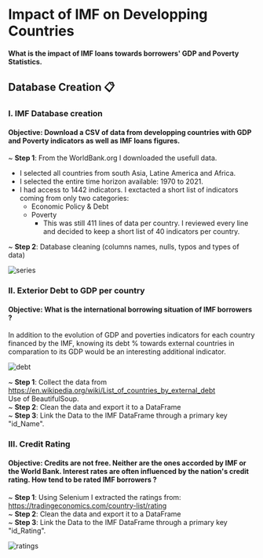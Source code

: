 # Impact of IMF on Developping Countries

#### What is the impact of IMF loans towards borrowers' GDP and Poverty Statistics. 

## Database Creation 📋

### I. IMF Database creation
#### Objective: Download a CSV of data from developping countries with GDP and Poverty indicators as well as IMF loans figures.  

~ **Step 1**: From the WorldBank.org I downloaded the usefull data.
- I selected all countries from south Asia, Latine America and Africa. 
- I selected the entire time horizon available: 1970 to 2021.
- I had access to 1442 indicators. I exctacted a short list of indicators coming from only two categories: 
  - Economic Policy & Debt
  - Poverty  
    - This was still 411 lines of data per country. I reviewed every line and decided to keep a short list of 40 indicators per country.


~ **Step 2**: Database cleaning (columns names, nulls, typos and types of data)

![series](https://github.com/AxelCrypto/IMF-Impact/tree/main/Images/series.png)


### II. Exterior Debt to GDP per country 
#### Objective: What is the international borrowing situation of IMF borrowers ?  
In addition to the evolution of GDP and poverties indicators for each country financed by the IMF, knowing its debt % towards external countries in comparation to its GDP would be an interesting additional indicator.

![debt](https://github.com/AxelCrypto/IMF-Impact/tree/main/Images/debt.png)


~ **Step 1**: Collect the data from https://en.wikipedia.org/wiki/List_of_countries_by_external_debt  
Use of BeautifulSoup.   
~ **Step 2**: Clean the data and export it to a DataFrame  
~ **Step 3**: Link the Data to the IMF DataFrame through a primary key "id_Name".  

### III. Credit Rating
#### Objective: Credits are not free. Neither are the ones accorded by IMF or the World Bank. Interest rates are often influenced by the nation's credit rating. How tend to be rated IMF borrowers ?   
~ **Step 1**: Using Selenium I extracted the ratings from: https://tradingeconomics.com/country-list/rating  
~ **Step 2**: Clean the data and export it to a DataFrame    
~ **Step 3**: Link the Data to the IMF DataFrame through a primary key "id_Rating".  

![ratings](https://github.com/AxelCrypto/IMF-Impact/tree/main/Images/ratings.png)





